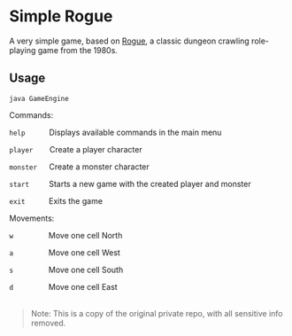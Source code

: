 # Simple Rogue
 A very simple game, based on [Rogue](https://en.wikipedia.org/wiki/Rogue_(video_game)), a classic dungeon crawling role-playing game from the 1980s.

## Usage
 
`java GameEngine`


Commands:

`help`             &nbsp;&nbsp;&nbsp;&nbsp;&nbsp;&nbsp;&nbsp;&nbsp;&nbsp; Displays available commands in the main menu

`player`           &emsp;&nbsp;&nbsp; Create a player character

`monster`          &emsp; Create a monster character

`start`            &emsp;&emsp; Starts a new game with the created player and monster

`exit`             &emsp;&emsp;&ensp; Exits the game

Movements:

`w`                &emsp;&emsp;&emsp;&emsp; Move one cell North

`a`                &emsp;&emsp;&emsp;&emsp; Move one cell West

`s`                &emsp;&emsp;&emsp;&emsp; Move one cell South

`d`                &emsp;&emsp;&emsp;&emsp; Move one cell East
<br><br/>
 > Note: This is a copy of the original private repo, with all sensitive info removed.
